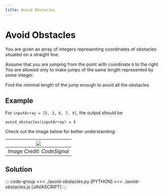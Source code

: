 ```yaml
---
title: Avoid Obstacles
---
```


# Avoid Obstacles

You are given an array of integers representing coordinates of obstacles situated on a straight line.

Assume that you are jumping from the point with coordinate `0` to the right. You are allowed only to make jumps of the same length represented by some integer.

Find the minimal length of the jump enough to avoid all the obstacles.

## Example

For `inputArray = [5, 3, 6, 7, 9]`, the output should be

```:no-line-numbers
avoid_obstacles(inputArray) = 4
```

Check out the image below for better understanding:

| ![](https://codesignal.s3.amazonaws.com/tasks/avoidObstacles/img/example.png?_tm=1624426122561)
| :-: |
| _Image Credit: CodeSignal_

## Solution

::: code-group
<<< ./avoid-obstacles.py [PYTHON]
<<< ./avoid-obstacles.js [JAVASCRIPT]
:::
